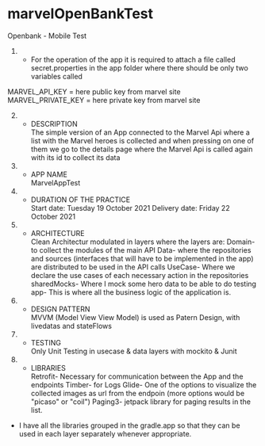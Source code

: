 # marvelOpenBankTest
Openbank - Mobile Test

1) - For the operation of the app it is required to attach a file called secret.properties in the app folder
where there should be only two variables called

MARVEL_API_KEY = here public key from marvel site
MARVEL_PRIVATE_KEY = here private key from marvel site

2) - DESCRIPTION  
The simple version of an App connected to the Marvel Api where a list with the Marvel heroes is collected
and when pressing on one of them we go to the details page where the Marvel Api is called again with its id to collect its data

3) - APP NAME  
MarvelAppTest

4) - DURATION OF THE PRACTICE  
Start date: Tuesday 19 October 2021
Delivery date: Friday 22 October 2021

5) - ARCHITECTURE  
Clean Architectur modulated in layers where the layers are:
Domain- to collect the modules of the main API
Data- where the repositories and sources (interfaces that will have to be implemented in the app) are distributed to be used in the API calls
UseCase- Where we declare the use cases of each necessary action in the repositories
sharedMocks- Where I mock some hero data to be able to do testing
app- This is where all the business logic of the application is.

6) - DESIGN PATTERN    
MVVM (Model View View Model) is used as Patern Design, with livedatas and stateFlows

7) - TESTING  
Only Unit Testing in usecase & data layers with mockito & Junit

8) - LIBRARIES  
Retrofit- Necessary for communication between the App and the endpoints
Timber- for Logs
Glide- One of the options to visualize the collected images as url from the endpoin (more options would be "picaso" or "coil")
Paging3- jetpack library for paging results in the list.

- I have all the libraries grouped in the gradle.app so that they can be used in each layer separately whenever appropriate.
